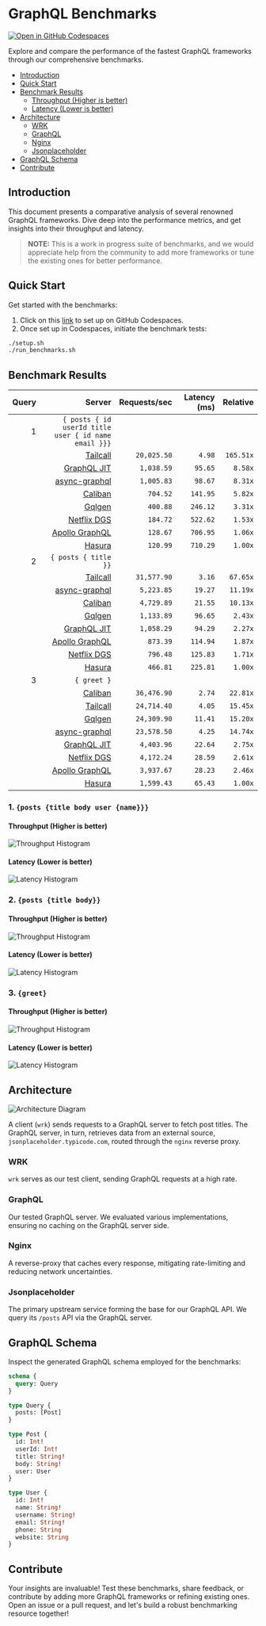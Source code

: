 # GraphQL Benchmarks <!-- omit from toc -->

[![Open in GitHub Codespaces](https://github.com/codespaces/badge.svg)](https://codespaces.new/tailcallhq/graphql-benchmarks)

Explore and compare the performance of the fastest GraphQL frameworks through our comprehensive benchmarks.

- [Introduction](#introduction)
- [Quick Start](#quick-start)
- [Benchmark Results](#benchmark-results)
  - [Throughput (Higher is better)](#throughput-higher-is-better)
  - [Latency (Lower is better)](#latency-lower-is-better)
- [Architecture](#architecture)
  - [WRK](#wrk)
  - [GraphQL](#graphql)
  - [Nginx](#nginx)
  - [Jsonplaceholder](#jsonplaceholder)
- [GraphQL Schema](#graphql-schema)
- [Contribute](#contribute)

[Tailcall]: https://github.com/tailcallhq/tailcall
[Gqlgen]: https://github.com/99designs/gqlgen
[Apollo GraphQL]: https://github.com/apollographql/apollo-server
[Netflix DGS]: https://github.com/netflix/dgs-framework
[Caliban]: https://github.com/ghostdogpr/caliban
[async-graphql]: https://github.com/async-graphql/async-graphql
[Hasura]: https://github.com/hasura/graphql-engine
[GraphQL JIT]: https://github.com/zalando-incubator/graphql-jit

## Introduction

This document presents a comparative analysis of several renowned GraphQL frameworks. Dive deep into the performance metrics, and get insights into their throughput and latency.

> **NOTE:** This is a work in progress suite of benchmarks, and we would appreciate help from the community to add more frameworks or tune the existing ones for better performance.

## Quick Start

Get started with the benchmarks:

1. Click on this [link](https://codespaces.new/tailcallhq/graphql-benchmarks) to set up on GitHub Codespaces.
2. Once set up in Codespaces, initiate the benchmark tests:

```bash
./setup.sh
./run_benchmarks.sh
```

## Benchmark Results

<!-- PERFORMANCE_RESULTS_START -->

| Query | Server | Requests/sec | Latency (ms) | Relative |
|-------:|--------:|--------------:|--------------:|---------:|
| 1 | `{ posts { id userId title user { id name email }}}` |
|| [Tailcall] | `20,025.50` | `4.98` | `165.51x` |
|| [GraphQL JIT] | `1,038.59` | `95.65` | `8.58x` |
|| [async-graphql] | `1,005.83` | `98.67` | `8.31x` |
|| [Caliban] | `704.52` | `141.95` | `5.82x` |
|| [Gqlgen] | `400.88` | `246.12` | `3.31x` |
|| [Netflix DGS] | `184.72` | `522.62` | `1.53x` |
|| [Apollo GraphQL] | `128.67` | `706.95` | `1.06x` |
|| [Hasura] | `120.99` | `710.29` | `1.00x` |
| 2 | `{ posts { title }}` |
|| [Tailcall] | `31,577.90` | `3.16` | `67.65x` |
|| [async-graphql] | `5,223.85` | `19.27` | `11.19x` |
|| [Caliban] | `4,729.89` | `21.55` | `10.13x` |
|| [Gqlgen] | `1,133.89` | `96.65` | `2.43x` |
|| [GraphQL JIT] | `1,058.29` | `94.29` | `2.27x` |
|| [Apollo GraphQL] | `873.39` | `114.94` | `1.87x` |
|| [Netflix DGS] | `796.48` | `125.83` | `1.71x` |
|| [Hasura] | `466.81` | `225.81` | `1.00x` |
| 3 | `{ greet }` |
|| [Caliban] | `36,476.90` | `2.74` | `22.81x` |
|| [Tailcall] | `24,714.40` | `4.05` | `15.45x` |
|| [Gqlgen] | `24,309.90` | `11.41` | `15.20x` |
|| [async-graphql] | `23,578.50` | `4.25` | `14.74x` |
|| [GraphQL JIT] | `4,403.96` | `22.64` | `2.75x` |
|| [Netflix DGS] | `4,172.24` | `28.59` | `2.61x` |
|| [Apollo GraphQL] | `3,937.67` | `28.23` | `2.46x` |
|| [Hasura] | `1,599.43` | `65.43` | `1.00x` |

<!-- PERFORMANCE_RESULTS_END -->



### 1. `{posts {title body user {name}}}`
#### Throughput (Higher is better)

![Throughput Histogram](assets/req_sec_histogram1.png)

#### Latency (Lower is better)

![Latency Histogram](assets/latency_histogram1.png)

### 2. `{posts {title body}}`
#### Throughput (Higher is better)

![Throughput Histogram](assets/req_sec_histogram2.png)

#### Latency (Lower is better)

![Latency Histogram](assets/latency_histogram2.png)

### 3. `{greet}`
#### Throughput (Higher is better)

![Throughput Histogram](assets/req_sec_histogram3.png)

#### Latency (Lower is better)

![Latency Histogram](assets/latency_histogram3.png)

## Architecture

![Architecture Diagram](assets/architecture.png)

A client (`wrk`) sends requests to a GraphQL server to fetch post titles. The GraphQL server, in turn, retrieves data from an external source, `jsonplaceholder.typicode.com`, routed through the `nginx` reverse proxy.

### WRK

`wrk` serves as our test client, sending GraphQL requests at a high rate.

### GraphQL

Our tested GraphQL server. We evaluated various implementations, ensuring no caching on the GraphQL server side.

### Nginx

A reverse-proxy that caches every response, mitigating rate-limiting and reducing network uncertainties.

### Jsonplaceholder

The primary upstream service forming the base for our GraphQL API. We query its `/posts` API via the GraphQL server.

## GraphQL Schema

Inspect the generated GraphQL schema employed for the benchmarks:

```graphql
schema {
  query: Query
}

type Query {
  posts: [Post]
}

type Post {
  id: Int!
  userId: Int!
  title: String!
  body: String!
  user: User
}

type User {
  id: Int!
  name: String!
  username: String!
  email: String!
  phone: String
  website: String
}
```

## Contribute

Your insights are invaluable! Test these benchmarks, share feedback, or contribute by adding more GraphQL frameworks or refining existing ones. Open an issue or a pull request, and let's build a robust benchmarking resource together!
